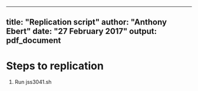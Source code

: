 

---
title: "Replication script"
author: "Anthony Ebert"
date: "27 February 2017"
output: pdf_document
---


# Steps to replication

1. Run jss3041.sh

